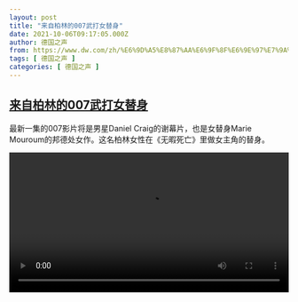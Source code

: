 ```yaml
---
layout: post
title: "来自柏林的007武打女替身"
date: 2021-10-06T09:17:05.000Z
author: 德国之声
from: https://www.dw.com/zh/%E6%9D%A5%E8%87%AA%E6%9F%8F%E6%9E%97%E7%9A%84007%E6%AD%A6%E6%89%93%E5%A5%B3%E6%9B%BF%E8%BA%AB/a-59414959
tags: [ 德国之声 ]
categories: [ 德国之声 ]
---
```

<!--1633511825000-->
[来自柏林的007武打女替身](https://www.dw.com/zh/%E6%9D%A5%E8%87%AA%E6%9F%8F%E6%9E%97%E7%9A%84007%E6%AD%A6%E6%89%93%E5%A5%B3%E6%9B%BF%E8%BA%AB/a-59414959)
------

<div>
<p>最新一集的007影片将是男星Daniel Craig的谢幕片，也是女替身Marie Mouroum的邦德处女作。这名柏林女性在《无暇死亡》里做女主角的替身。</small></p><video src="https://tvdownloaddw-a.akamaihd.net/dwtv_video/flv/vdt_zh/2021/bchi211005_001_bond_01r_sd_avc.mp4" controls style="width:100%"></video>
</div>
